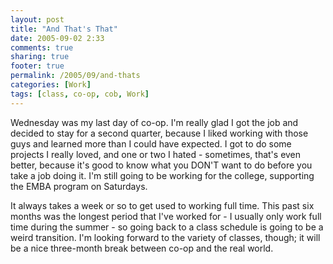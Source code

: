 ```yaml
---
layout: post
title: "And That's That"
date: 2005-09-02 2:33
comments: true
sharing: true
footer: true
permalink: /2005/09/and-thats
categories: [Work]
tags: [class, co-op, cob, Work]
---
```

Wednesday was my last day of co-op.  I'm really glad I got the job and decided to stay for a second quarter, because I liked working with those guys and learned more than I could have expected.  I got to do some projects I really loved, and one or two I hated - sometimes, that's even better, because it's good to know what you DON'T want to do before you take a job doing it.  I'm still going to be working for the college, supporting the EMBA program on Saturdays.

It always takes a week or so to get used to working full time.  This past six months was the longest period that I've worked for - I usually only work full time during the summer - so going back to a class schedule is going to be a weird transition.  I'm looking forward to the variety of classes, though; it will be a nice three-month break between co-op and the real world.
